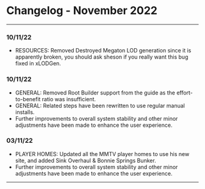 # Changelog - November 2022

---

### **10/11/22**

- RESOURCES: Removed Destroyed Megaton LOD generation since it is apparently broken, you should ask sheson if you really want this bug fixed in xLODGen.

<!--truncate-->

### **10/11/22**

- GENERAL: Removed Root Builder support from the guide as the effort-to-benefit ratio was insufficient.
- GENERAL: Related steps have been rewritten to use regular manual installs.
- Further improvements to overall system stability and other minor adjustments have been made to enhance the user experience.

### **03/11/22**

- PLAYER HOMES: Updated all the MMTV player homes to use his new site, and added Sink Overhaul & Bonnie Springs Bunker.
- Further improvements to overall system stability and other minor adjustments have been made to enhance the user experience.

---

